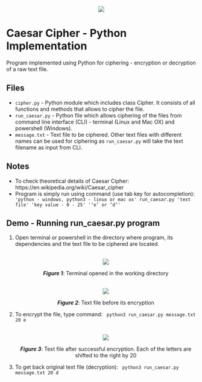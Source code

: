 <p align="center">
  <img src="https://user-images.githubusercontent.com/20547074/53671483-fdf60d80-3c97-11e9-9f99-3a8e6ba76dcf.png">
</p>

# Caesar Cipher - Python Implementation

Program implemented using Python for ciphering - encryption or decryption of a raw text file.

## Files
<ul> 
  <li> <code>cipher.py</code> - Python module which includes class Cipher. It consists of all functions and methods that allows to cipher the file.
  </li>
  <li> <code>run_caesar.py</code> - Python file which allows ciphering of the files from command line interface (CLI) - terminal (Linux and Mac OX) and powershell (Windows).
  </li>
  <li> <code>message.txt</code> - Text file to be ciphered. Other text files with different names can be used for ciphering as  <code>run_caesar.py</code> will take the text filename as input from CLI.
  </li>
</ul>

## Notes

<ul>
  <li> To check theoretical details of Caesar Cipher: https://en.wikipedia.org/wiki/Caesar_cipher </li>
  <li> Program is simply run using command (use tab key for autocompletion):  <code> 'python - windows, python3 - linux or mac os' run_caesar.py 'text file' 'key value - 0 - 25' '‘e’ or ‘d’'</code></li>
</ul>

## Demo - Running run_caesar.py program

<ol>
  <li>Open terminal or powershell in the directory where program, its dependencies and the text file to be ciphered are located.</li>
  <p align="center">
  <br><img src="https://user-images.githubusercontent.com/20547074/53670743-347e5900-3c95-11e9-99a9-f57f65b9d360.png">
  <br><p align="center"><strong><i>Figure 1</i></strong>: Terminal opened in the working directory</p>
  </p>
  <p align="center">
  <br><img src="https://user-images.githubusercontent.com/20547074/53672187-d0f72a00-3c9a-11e9-802b-644524a0d0b6.png">
  <br><p align="center"><strong><i>Figure 2</i></strong>: Text file before its encryption</p>
  </p>
  <li>To encrypt the file, type command: <code> python3 run_caesar.py message.txt 20 e</code></li>
  <p align="center">
  <br><img src="https://user-images.githubusercontent.com/20547074/53672188-d18fc080-3c9a-11e9-96b7-0e584688d61a.png">
  <br><p align="center"><strong><i>Figure 3</i></strong>: Text file after successful encryption. Each of the letters are shifted to the right by 20</p>
  </p>
  <li>To get back original text file (decryption): <code> python3 run_caesar.py message.txt 20 d</code></li>
</ol>
